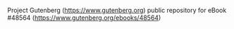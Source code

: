 Project Gutenberg (https://www.gutenberg.org) public repository for eBook #48564 (https://www.gutenberg.org/ebooks/48564)
